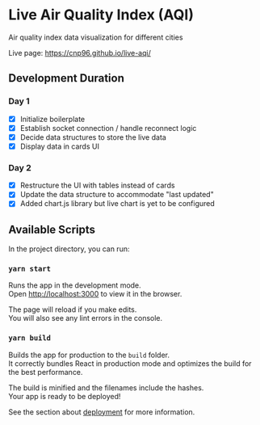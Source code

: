 # Live Air Quality Index (AQI)

Air quality index data visualization for different cities

Live page: https://cnp96.github.io/live-aqi/

## Development Duration
### Day 1
- [x] Initialize boilerplate
- [x] Establish socket connection / handle reconnect logic
- [x] Decide data structures to store the live data
- [x] Display data in cards UI

### Day 2
- [x] Restructure the UI with tables instead of cards
- [x] Update the data structure to accommodate "last updated"
- [x] Added chart.js library but live chart is yet to be configured
## Available Scripts

In the project directory, you can run:

### `yarn start`

Runs the app in the development mode.\
Open [http://localhost:3000](http://localhost:3000) to view it in the browser.

The page will reload if you make edits.\
You will also see any lint errors in the console.

### `yarn build`

Builds the app for production to the `build` folder.\
It correctly bundles React in production mode and optimizes the build for the best performance.

The build is minified and the filenames include the hashes.\
Your app is ready to be deployed!

See the section about [deployment](https://facebook.github.io/create-react-app/docs/deployment) for more information.

